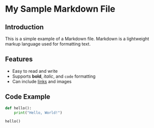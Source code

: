 # My Sample Markdown File

## Introduction

This is a simple example of a Markdown file. Markdown is a lightweight markup language used for formatting text.

## Features

- Easy to read and write
- Supports **bold**, _italic_, and `code` formatting
- Can include [links](https://example.com) and images

## Code Example

```python
def hello():
    print("Hello, World!")

hello()
```
